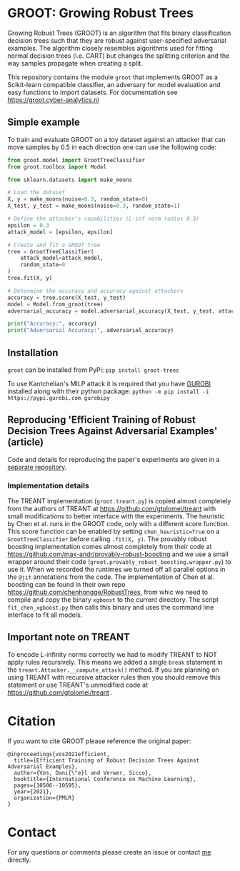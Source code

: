 # GROOT: Growing Robust Trees
Growing Robust Trees (GROOT) is an algorithm that fits binary classification decision trees such that they are robust against user-specified adversarial examples. The algorithm closely resembles algorithms used for fitting normal decision trees (i.e. CART) but changes the splitting criterion and the way samples propagate when creating a split. 

This repository contains the module `groot` that implements GROOT as a Scikit-learn compatible classifier, an adversary for model evaluation and easy functions to import datasets. For documentation see https://groot.cyber-analytics.nl

## Simple example
To train and evaluate GROOT on a toy dataset against an attacker that can move samples by 0.5 in each direction one can use the following code:

```python
from groot.model import GrootTreeClassifier
from groot.toolbox import Model

from sklearn.datasets import make_moons

# Load the dataset
X, y = make_moons(noise=0.3, random_state=0)
X_test, y_test = make_moons(noise=0.3, random_state=1)

# Define the attacker's capabilities (L-inf norm radius 0.3)
epsilon = 0.3
attack_model = [epsilon, epsilon]

# Create and fit a GROOT tree
tree = GrootTreeClassifier(
    attack_model=attack_model,
    random_state=0
)
tree.fit(X, y)

# Determine the accuracy and accuracy against attackers
accuracy = tree.score(X_test, y_test)
model = Model.from_groot(tree)
adversarial_accuracy = model.adversarial_accuracy(X_test, y_test, attack="tree", epsilon=0.3)

print("Accuracy:", accuracy)
print("Adversarial Accuracy:", adversarial_accuracy)
```

## Installation
`groot` can be installed from PyPi:
```pip install groot-trees```

To use Kantchelian's MILP attack it is required that you have [GUROBI](https://www.gurobi.com/) installed along with their python package:
```python -m pip install -i https://pypi.gurobi.com gurobipy```

## Reproducing 'Efficient Training of Robust Decision Trees Against Adversarial Examples' (article)
Code and details for reproducing the paper's experiments are given in a [separate repository](https://github.com/tudelft-cda-lab/GROOT-experiment-code).

### Implementation details
The TREANT implementation (`groot.treant.py`) is copied almost completely from the authors of TREANT at https://github.com/gtolomei/treant with small modifications to better interface with the experiments. The heuristic by Chen et al. runs in the GROOT code, only with a different score function. This score function can be enabled by setting `chen_heuristic=True` on a `GrootTreeClassifier` before calling `.fit(X, y)`. The provably robust boosting implementation comes almost completely from their code at https://github.com/max-andr/provably-robust-boosting and we use a small wrapper around their code (`groot.provably_robust_boosting.wrapper.py`) to use it. When we recorded the runtimes we turned off all parallel options in the `@jit` annotations from the code. The implementation of Chen et al. boosting can be found in their own repo https://github.com/chenhongge/RobustTrees, from whic we need to compile and copy the binary `xgboost` to the current directory. The script `fit_chen_xgboost.py` then calls this binary and uses the command line interface to fit all models.

## Important note on TREANT
To encode L-infinity norms correctly we had to modify TREANT to NOT apply rules recursively. This means we added a single `break` statement in the `treant.Attacker.__compute_attack()` method. If you are planning on using TREANT with recursive attacker rules then you should remove this statement or use TREANT's unmodified code at https://github.com/gtolomei/treant .

# Citation
If you want to cite GROOT please reference the original paper:
```
@inproceedings{vos2021efficient,
  title={Efficient Training of Robust Decision Trees Against Adversarial Examples},
  author={Vos, Dani{\"e}l and Verwer, Sicco},
  booktitle={International Conference on Machine Learning},
  pages={10586--10595},
  year={2021},
  organization={PMLR}
}
```

# Contact
For any questions or comments please create an issue or contact [me](https://github.com/daniel-vos) directly.
